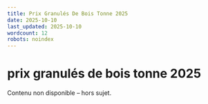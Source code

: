 ```yaml
---
title: Prix Granulés De Bois Tonne 2025
date: 2025-10-10
last_updated: 2025-10-10
wordcount: 12
robots: noindex
---
```


# prix granulés de bois tonne 2025

Contenu non disponible – hors sujet.